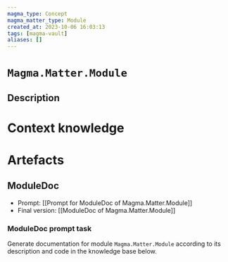 ```yaml
---
magma_type: Concept
magma_matter_type: Module
created_at: 2023-10-06 16:03:13
tags: [magma-vault]
aliases: []
---
```

# `Magma.Matter.Module`

## Description

<!--
What is a `Magma.Matter.Module`?

Your knowledge about the module, i.e. facts, problems and properties etc.
-->


# Context knowledge

<!--
This section should include background knowledge needed for the model to create a proper response, i.e. information it does not know either because of the knowledge cut-off date or unpublished knowledge.

Write it down right here in a subsection or use a transclusion. If applicable, specify source information that the model can use to generate a reference in the response.
-->




# Artefacts

## ModuleDoc

- Prompt: [[Prompt for ModuleDoc of Magma.Matter.Module]]
- Final version: [[ModuleDoc of Magma.Matter.Module]]

### ModuleDoc prompt task

Generate documentation for module `Magma.Matter.Module` according to its description and code in the knowledge base below.
